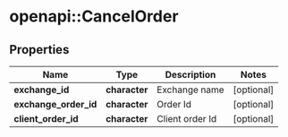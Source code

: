 # openapi::CancelOrder

## Properties
Name | Type | Description | Notes
------------ | ------------- | ------------- | -------------
**exchange_id** | **character** | Exchange name | [optional] 
**exchange_order_id** | **character** | Order Id | [optional] 
**client_order_id** | **character** | Client order Id | [optional] 


